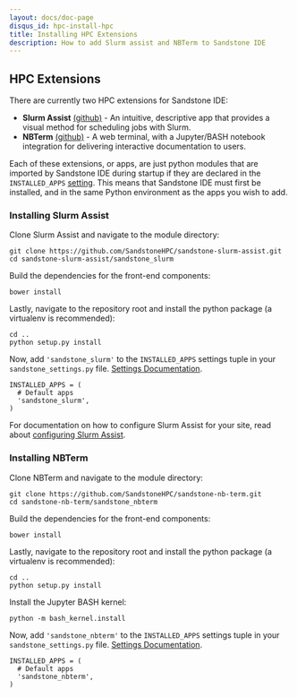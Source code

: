 ```yaml
---
layout: docs/doc-page
disqus_id: hpc-install-hpc
title: Installing HPC Extensions
description: How to add Slurm assist and NBTerm to Sandstone IDE
---
```


## HPC Extensions

There are currently two HPC extensions for Sandstone IDE:

* **Slurm Assist** [(github)](/SandstoneHPC/sandstone-slurm-assist) - An intuitive, descriptive app that provides a visual method for scheduling jobs with Slurm.
* **NBTerm** [(github)](https://github.com/SandstoneHPC/sandstone-nb-term) - A web terminal, with a Jupyter/BASH notebook integration for delivering interactive documentation to users.

Each of these extensions, or apps, are just python modules that are imported by Sandstone IDE during startup if they are declared in the `INSTALLED_APPS` [setting](/docs/core/settings/#available-settings). This means that Sandstone IDE must first be installed, and in the same Python environment as the apps you wish to add.

### Installing Slurm Assist

Clone Slurm Assist and navigate to the module directory:

```
git clone https://github.com/SandstoneHPC/sandstone-slurm-assist.git
cd sandstone-slurm-assist/sandstone_slurm
```

Build the dependencies for the front-end components:

```
bower install
```

Lastly, navigate to the repository root and install the python package (a virtualenv is recommended):

```
cd ..
python setup.py install
```

Now, add `'sandstone_slurm'` to the `INSTALLED_APPS` settings tuple in your `sandstone_settings.py` file. [Settings Documentation](/docs/core/settings/#available-settings).

```
INSTALLED_APPS = (
  # Default apps
  'sandstone_slurm',
)
```

For documentation on how to configure Slurm Assist for your site, read about [configuring Slurm Assist](/docs/hpc/configuring-slurm/).

### Installing NBTerm

Clone NBTerm and navigate to the module directory:

```
git clone https://github.com/SandstoneHPC/sandstone-nb-term.git
cd sandstone-nb-term/sandstone_nbterm
```

Build the dependencies for the front-end components:

```
bower install
```

Lastly, navigate to the repository root and install the python package (a virtualenv is recommended):

```
cd ..
python setup.py install
```

Install the Jupyter BASH kernel:

```
python -m bash_kernel.install
```

Now, add `'sandstone_nbterm'` to the `INSTALLED_APPS` settings tuple in your `sandstone_settings.py` file. [Settings Documentation](/docs/core/settings/#available-settings).

```
INSTALLED_APPS = (
  # Default apps
  'sandstone_nbterm',
)
```
